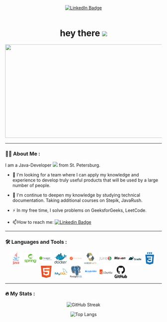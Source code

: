 <div id="badges" align="center">
  <a href="https://www.linkedin.com/in/%D0%BC%D0%B8%D1%85%D0%B0%D0%B8%D0%BB-%D0%B0%D0%BA%D1%83%D0%BB%D0%BE%D0%B2-8556ab102?trk=contact-info">
    <img src="https://img.shields.io/badge/LinkedIn-blue?style=for-the-badge&logo=linkedin&logoColor=white" alt="LinkedIn Badge"/>
  </a>
</div>
<div align="center">
  <img src="https://komarev.com/ghpvc/?username=MikhailAkulov&style=flat-square&color=blue" alt=""/>
</div>
<h1 align="center">
  hey there
  <img src="https://media.giphy.com/media/hvRJCLFzcasrR4ia7z/giphy.gif" width="30px"/>
</h1>
<div align="center">
  <img src="https://media.giphy.com/media/dWesBcTLavkZuG35MI/giphy.gif" width="600" height="300"/>
</div>

---

### :man_technologist: About Me :
I am a Java-Developer <img src="https://media.giphy.com/media/WUlplcMpOCEmTGBtBW/giphy.gif" width="30"> from St. Petersburg.
- :telescope: I'm looking for a team where I can apply my knowledge and experience to develop truly useful products that will be used by a large number of people.

- :seedling: I'm continue to deepen my knowledge by studying technical documentation. Taking additional courses on Stepik, JavaRush.

- :zap: In my free time, I solve problems on GeeksforGeeks, LeetCode.

- :mailbox:How to reach me: [![Linkedin Badge](https://img.shields.io/badge/-Akuloff-blue?style=flat&logo=Linkedin&logoColor=white)](https://www.linkedin.com/in/%D0%BC%D0%B8%D1%85%D0%B0%D0%B8%D0%BB-%D0%B0%D0%BA%D1%83%D0%BB%D0%BE%D0%B2-8556ab102?trk=contact-info)

---

### :hammer_and_wrench: Languages and Tools :
<div align="center">
  <img src="https://github.com/devicons/devicon/blob/master/icons/java/java-original-wordmark.svg" title="Java" alt="Java" width="40" height="40"/>&nbsp;
  <img src="https://github.com/devicons/devicon/blob/master/icons/spring/spring-original-wordmark.svg" title="Spring" alt="Spring" width="40" height="40"/>&nbsp;
  <img src="https://github.com/devicons/devicon/blob/master/icons/swagger/swagger-original-wordmark.svg" title="Swagger" alt="Swagger" width="40" height="40"/>&nbsp;
  <img src="https://github.com/devicons/devicon/blob/master/icons/docker/docker-original-wordmark.svg" title="Docker" alt="Docker" width="40" height="40"/>&nbsp;
  <img src="https://github.com/devicons/devicon/blob/master/icons/postman/postman-original-wordmark.svg" title="Postman" alt="Postman" width="40" height="40"/>&nbsp;
  <img src="https://github.com/devicons/devicon/blob/master/icons/hibernate/hibernate-original-wordmark.svg" title="Hibernate" alt="Hibernate" width="40" height="40"/>&nbsp;
  <img src="https://github.com/devicons/devicon/blob/master/icons/junit/junit-original-wordmark.svg" title="Junit" alt="Junit" width="40" height="40"/>&nbsp;
  <img src="https://github.com/devicons/devicon/blob/master/icons/maven/maven-original-wordmark.svg" title="Maven" alt="Maven" width="40" height="40"/>&nbsp;
  <img src="https://github.com/devicons/devicon/blob/master/icons/gradle/gradle-original-wordmark.svg" title="Gradle" alt="Gradle" width="40" height="40"/>&nbsp;
  <img src="https://github.com/devicons/devicon/blob/master/icons/css3/css3-plain-wordmark.svg"  title="CSS3" alt="CSS" width="40" height="40"/>&nbsp;
  <img src="https://github.com/devicons/devicon/blob/master/icons/html5/html5-original.svg" title="HTML5" alt="HTML" width="40" height="40"/>&nbsp;
  <img src="https://github.com/devicons/devicon/blob/master/icons/mysql/mysql-original-wordmark.svg" title="MySQL"  alt="MySQL" width="40" height="40"/>&nbsp;
  <img src="https://github.com/devicons/devicon/blob/master/icons/postgresql/postgresql-original-wordmark.svg" title="Postgresql"  alt="Postgresql" width="40" height="40"/>&nbsp;
  <img src="https://github.com/devicons/devicon/blob/master/icons/intellij/intellij-plain-wordmark.svg" title="Intellij"  alt="Intellij" width="40" height="40"/>&nbsp;
  <img src="https://github.com/devicons/devicon/blob/master/icons/ubuntu/ubuntu-original-wordmark.svg" title="Ubuntu"  alt="Ubuntu" width="40" height="40"/>&nbsp;
  <img src="https://github.com/devicons/devicon/blob/master/icons/github/github-original-wordmark.svg" title="GitHub" **alt="GitHub" width="40" height="40"/>
</div>

---

### :fire: My Stats :

<div align="center">

  <!-- [![GitHub Streak](https://streak-stats.demolab.com?user=MikhailAkulov&theme=dark)](https://git.io/streak-stats) -->
  
  ![GitHub Streak](http://github-readme-streak-stats.herokuapp.com?user=MikhailAkulov&theme=dark&background=000000)

  <!-- [![GitHub Streak](https://github-readme-streak-stats.herokuapp.com?user=MikhailAkulov)](https://git.io/streak-stats) -->

  <!-- [![Top Langs](https://github-readme-stats.vercel.app/api/top-langs/?username=MikhailAkulov)](https://github.com/anuraghazra/github-readme-stats) -->

  ![Top Langs](https://github-readme-stats.vercel.app/api/top-langs/?username=MikhailAkulov&layout=compact&theme=dark)

  <!-- [![Top Langs](https://github-readme-stats.vercel.app/api/top-langs/?username=MikhailAkulov&layout=compact&theme=vision-friendly-dark)](https://github.com/anuraghazra/github-readme-stats) -->
  
</div>
